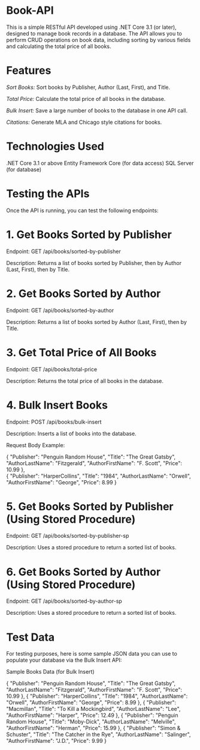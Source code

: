 # Book-API

This is a simple RESTful API developed using .NET Core 3.1 (or later), designed to manage book records in a database. The API allows you to perform CRUD operations on book data, including sorting by various fields and calculating the total price of all books.

# Features
*Sort Books:* Sort books by Publisher, Author (Last, First), and Title.

*Total Price:* Calculate the total price of all books in the database.

*Bulk Insert:* Save a large number of books to the database in one API call.

*Citations:* Generate MLA and Chicago style citations for books.

# Technologies Used
.NET Core 3.1 or above
Entity Framework Core (for data access)
SQL Server (for database)

# Testing the APIs
Once the API is running, you can test the following endpoints:

# 1. Get Books Sorted by Publisher
Endpoint: GET /api/books/sorted-by-publisher

Description: Returns a list of books sorted by Publisher, then by Author (Last, First), then by Title.

# 2. Get Books Sorted by Author
Endpoint: GET /api/books/sorted-by-author

Description: Returns a list of books sorted by Author (Last, First), then by Title.

# 3. Get Total Price of All Books
Endpoint: GET /api/books/total-price

Description: Returns the total price of all books in the database.

# 4. Bulk Insert Books
Endpoint: POST /api/books/bulk-insert

Description: Inserts a list of books into the database.

Request Body Example:

  {
    "Publisher": "Penguin Random House",
    "Title": "The Great Gatsby",
    "AuthorLastName": "Fitzgerald",
    "AuthorFirstName": "F. Scott",
    "Price": 10.99
  },  
  {
    "Publisher": "HarperCollins",
    "Title": "1984",
    "AuthorLastName": "Orwell",
    "AuthorFirstName": "George",
    "Price": 8.99
  }

# 5. Get Books Sorted by Publisher (Using Stored Procedure)
Endpoint: GET /api/books/sorted-by-publisher-sp

Description: Uses a stored procedure to return a sorted list of books.

# 6. Get Books Sorted by Author (Using Stored Procedure)
Endpoint: GET /api/books/sorted-by-author-sp

Description: Uses a stored procedure to return a sorted list of books.


# Test Data
For testing purposes, here is some sample JSON data you can use to populate your database via the Bulk Insert API:

Sample Books Data (for Bulk Insert)

  {
    "Publisher": "Penguin Random House",
    "Title": "The Great Gatsby",
    "AuthorLastName": "Fitzgerald",
    "AuthorFirstName": "F. Scott",
    "Price": 10.99
  },
  {
    "Publisher": "HarperCollins",
    "Title": "1984",
    "AuthorLastName": "Orwell",
    "AuthorFirstName": "George",
    "Price": 8.99
  },
  {
    "Publisher": "Macmillan",
    "Title": "To Kill a Mockingbird",
    "AuthorLastName": "Lee",
    "AuthorFirstName": "Harper",
    "Price": 12.49
  },
  {
    "Publisher": "Penguin Random House",
    "Title": "Moby-Dick",
    "AuthorLastName": "Melville",
    "AuthorFirstName": "Herman",
    "Price": 15.99
  },
  {
    "Publisher": "Simon & Schuster",
    "Title": "The Catcher in the Rye",
    "AuthorLastName": "Salinger",
    "AuthorFirstName": "J.D.",
    "Price": 9.99
  }
